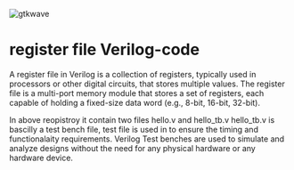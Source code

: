 ![gtkwave](https://github.com/user-attachments/assets/50facbd3-3ee7-4973-ac7f-2a31def48fcc)
# register file Verilog-code #
A register file in Verilog is a collection of registers, typically used in processors or other digital circuits, that stores multiple values.
The register file is a multi-port memory module that stores a set of registers, each capable of holding a fixed-size data word (e.g., 8-bit, 16-bit, 32-bit).

In above reopistroy 
it contain two files hello.v and hello_tb.v
hello_tb.v is bascilly a test bench file, test file is used in to ensure the timing and functionalaity requirements.
Verilog Test benches are used to simulate and analyze designs without the need for any physical hardware or any hardware device.
